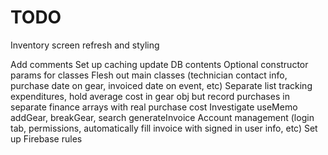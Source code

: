 # TODO

Inventory screen refresh and styling

Add comments
Set up caching
update DB contents
Optional constructor params for classes
Flesh out main classes (technician contact info, purchase date on gear, invoiced date on event, etc)
Separate list tracking expenditures, hold average cost in gear obj but record purchases in separate finance arrays with real purchase cost
Investigate useMemo
addGear, breakGear, search
generateInvoice
Account management (login tab, permissions, automatically fill invoice with signed in user info, etc)
Set up Firebase rules
